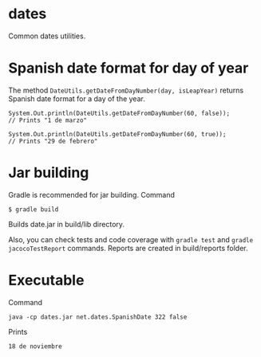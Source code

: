 # dates
Common dates utilities.

# Spanish date format for day of year
The method `DateUtils.getDateFromDayNumber(day, isLeapYear)` returns Spanish date format for a day of the year.
```
System.Out.println(DateUtils.getDateFromDayNumber(60, false));
// Prints "1 de marzo"

System.Out.println(DateUtils.getDateFromDayNumber(60, true));
// Prints "29 de febrero"
```

# Jar building
Gradle is recommended for jar building. Command
```
$ gradle build
```
Builds date.jar in build/lib directory.

Also, you can check tests and code coverage with `gradle test` and `gradle jacocoTestReport` commands. Reports are created in build/reports folder.

# Executable
Command
```
java -cp dates.jar net.dates.SpanishDate 322 false
```
Prints
```
18 de noviembre
```



